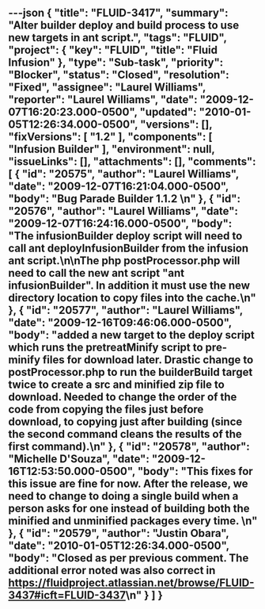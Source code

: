 ---json
{
  "title": "FLUID-3417",
  "summary": "Alter builder deploy and build process to use new targets in ant script.",
  "tags": "FLUID",
  "project": {
    "key": "FLUID",
    "title": "Fluid Infusion"
  },
  "type": "Sub-task",
  "priority": "Blocker",
  "status": "Closed",
  "resolution": "Fixed",
  "assignee": "Laurel Williams",
  "reporter": "Laurel Williams",
  "date": "2009-12-07T16:20:23.000-0500",
  "updated": "2010-01-05T12:26:34.000-0500",
  "versions": [],
  "fixVersions": [
    "1.2"
  ],
  "components": [
    "Infusion Builder"
  ],
  "environment": null,
  "issueLinks": [],
  "attachments": [],
  "comments": [
    {
      "id": "20575",
      "author": "Laurel Williams",
      "date": "2009-12-07T16:21:04.000-0500",
      "body": "Bug Parade Builder 1.1.2&#x20;\n"
    },
    {
      "id": "20576",
      "author": "Laurel Williams",
      "date": "2009-12-07T16:24:16.000-0500",
      "body": "The  infusionBuilder deploy script will need to call ant deployInfusionBuilder from the infusion ant script.\n\nThe php postProcessor.php will need to call the new ant script \"ant infusionBuilder\". In addition it must use the new directory location to copy files into the cache.\n"
    },
    {
      "id": "20577",
      "author": "Laurel Williams",
      "date": "2009-12-16T09:46:06.000-0500",
      "body": "added a new target to the deploy script which runs the pretreatMinify script to pre-minify files for download later. Drastic change to postProcessor.php to run the builderBuild target twice to create a src and minified zip file to download. Needed to change the order of the code from copying the files just before download, to copying just after building (since the second command cleans the results of the first command).\n"
    },
    {
      "id": "20578",
      "author": "Michelle D'Souza",
      "date": "2009-12-16T12:53:50.000-0500",
      "body": "This fixes for this issue are fine for now. After the release, we need to change to doing a single build when a person asks for one instead of building both the minified and unminified packages every time.&#x20;\n"
    },
    {
      "id": "20579",
      "author": "Justin Obara",
      "date": "2010-01-05T12:26:34.000-0500",
      "body": "Closed as per previous comment. The additional error noted was also correct in <https://fluidproject.atlassian.net/browse/FLUID-3437#icft=FLUID-3437>\n"
    }
  ]
}
---

        